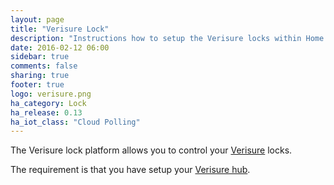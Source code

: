 ```yaml
---
layout: page
title: "Verisure Lock"
description: "Instructions how to setup the Verisure locks within Home Assistant."
date: 2016-02-12 06:00
sidebar: true
comments: false
sharing: true
footer: true
logo: verisure.png
ha_category: Lock
ha_release: 0.13
ha_iot_class: "Cloud Polling"
---
```



The Verisure lock platform allows you to control your [Verisure](https://www.verisure.com/) locks.

The requirement is that you have setup your [Verisure hub](/components/verisure/).

